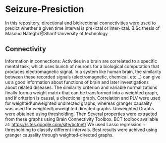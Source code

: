 # Seizure-Presiction
In this repository, directional and bidirectional connectivities were used to predict whether a given time interval is pre-ictal or inter-ictal.
B.Sc thesis of Masoud Nateghi @Sharif University of technology
## Connectivity
Information in connections: Activities in a brain are correlated to a specific mental task, which uses bunch of neurons for a biological computation that produces electromagnetic signal. In a system like human brain, the similarity between these recorded signals (electromagnetic, chemical, etc...) can give us a good information about functions of brain and later investigations about related diseases. The similarity criterion and variable normalizations finally form a weight matrix that can be transformed into a weighted graph, and if criterion is causal, a directional graph. Correlation and PLV were used for weighted\unweighted undirected graphs, whereas granger causality was used for weighted\unweighted directed graphs. Unweighted Graphs were obtained using thresholding.
Then Several properties were extracted from these graphs using Brain Connectivity Toolbox.
BCT toolbox available at: https://sites.google.com/site/bctnet/
We used Lasso regression + thresholding to classify different intervals. Best results were achived using granger causality through weighted-directed graphs. 
